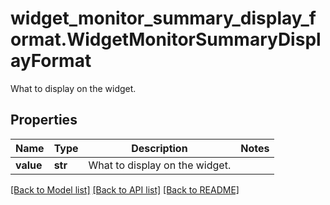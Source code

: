 # widget_monitor_summary_display_format.WidgetMonitorSummaryDisplayFormat

What to display on the widget.
## Properties
Name | Type | Description | Notes
------------ | ------------- | ------------- | -------------
**value** | **str** | What to display on the widget. | 

[[Back to Model list]](README.md#documentation-for-models) [[Back to API list]](README.md#documentation-for-api-endpoints) [[Back to README]](README.md)



